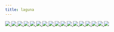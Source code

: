 ```yaml
---
title: laguna
---
```

<link rel="stylesheet" href="https://cdn.jsdelivr.net/npm/justifiedGallery@3.8.1/dist/css/justifiedGallery.css" />
<link rel="stylesheet" href="https://cdn.jsdelivr.net/npm/lightgallery@2.7.0/css/lightgallery.css" />
<link rel="stylesheet" href="https://cdn.jsdelivr.net/npm/lightgallery@2.7.0/css/lg-thumbnail.css" />
<link rel="stylesheet" href="https://cdn.jsdelivr.net/npm/lightgallery@2.7.1/css/lg-zoom.css">
<link rel="stylesheet" href="../../style/lg-image.css">


<div id="lg-image">
    <a href="specimen.jpg"
        data-slide-name="specimen"
        data-sub-html="<div class='lightGallery-captions'>
            <h4>specimen ⚪标本</h4>
            <p>img by <a href='https://www.flickr.com/photos/peripateticpurlieu/'>Peripatetic Purlieu</a> on <a href='https://www.flickr.com/photos/peripateticpurlieu/52590905484' target='_blank' rel='noopener'>flickr</a> / <a href='https://creativecommons.org/licenses/by-nc-nd/2.0/' target='_blank' rel='noopener'>cc by-nc-nd 2.0</a></p>
        </div>">
        <img src="laguna/specimen.jpg" />
    </a>
	<a href="laguna/telecommunications_tower.jpg"
        data-slide-name="telecommunications_tower"
        data-sub-html="<div class='lightGallery-captions'>
			<h4>telecommunications tower ⚪电讯塔</h4>
			<p>img by <a href='https://www.flickr.com/photos/stratman2/'>Stratman²</a> on <a href='https://www.flickr.com/photos/stratman2/51913142847' target='_blank' rel='noopener'>flickr</a> / <a href='https://creativecommons.org/licenses/by-nc-nd/2.0/' target='_blank' rel='noopener'>cc by-nc-nd 2.0</a></p>
        </div>">
        <img src="laguna/telecommunications_tower.jpg" />
    </a>
    <a href="laguna/buoy.jpg"
        data-slide-name="buoy"
        data-sub-html="<div class='lightGallery-captions'>
            <h4>buoy ⚪浮标 ⚫漂浮在一处 以指示水下物体的位置或标记通道 ⚫种类包括了有垂直条纹的船骸浮标,夜间作分界用的光浮标,抛给水中的人以提供浮力的救生浮标,表示紧急求救通信的潜艇救援浮标等</h4>
			<p>img by <a href='https://www.flickr.com/photos/dorieo21/' target='_blank' rel='noopener'>Jerónimo Roure</a> by <a href='https://www.flickr.com/photos/dorieo21/48024978771' target='_blank' rel='noopener'>flickr</a> / <a href='https://creativecommons.org/licenses/by-sa/2.0/' target='_blank' rel='noopener'>cc by-sa 2.0</a></p>
        </div>">
        <img src="laguna/buoy.jpg" />
    </a>
    <a href="laguna/navigational_light.jpg"
        data-slide-name="navigational_light"
        data-sub-html="<div class='lightGallery-captions'>
            <h4>navigational light ⚪航行灯 ⚫用于表示夜间的船体的航行方向和大小 ⚫其中舷灯通常位于最高层甲板和驾驶室两侧 左舷红色 右舷绿色 ⚫尾灯白色 ⚫锚灯白色 位于桅顶 在锚泊时开启 ⚫桅灯位于雷达桅或信号桅 在水平内以每分钟50~70闪次环照 ⚫有潜水员水下作业时 或者工程船固定时在其三角区的顶端和不通航一侧显示红灯 可通航一侧显示白灯 船只失控时挂2盏红灯 搁浅时加1盏锚灯 拖带时开启2~3盏白灯 ⚫另外 快船配有黄色桅灯 海巡船配有红色警示灯</h4>
			<p>img by <a href='https://www.royan.com.ar/' target='_blank' rel='noopener'>Jorge Royan</a> on <a href='https://commons.wikimedia.org/wiki/File:Detail_of_a_1800%27s_small_sailboat_deck,_Auckland_-_1059.jpg' target='_blank' rel='noopener'>wikicommons</a> / <a href='https://creativecommons.org/licenses/by-sa/3.0/' target='_blank' rel='noopener'></a></p>
        </div>">
        <img src="laguna/navigational_light.jpg" />
    </a>
    <a href="laguna/carrot_cake_and_tea.jpg"
        data-slide-name="carrot_cake_and_tea"
        data-sub-html="<div class='lightGallery-captions'>
            <h4>carrot cake and tea ⚪胡萝卜蛋糕和茶 ⚫一款秋季肥皂 含橄榄油,椰子油,雪亚树油,鳄梨油,葡萄籽油 ⚪鳄梨 ⚫亚热带果实 需无霜,无风气候 具跃熟期(climacteric) 表皮绿色,棕色,紫色,黑色 果肉呈奶油状</h4>
			<p>img by <a href='https://www.flickr.com/photos/necrocake/' target='_blank' rel='noopener'>Marilyn Sherman</a> on <a href='https://www.flickr.com/photos/necrocake/3629376983/' target='_blank' rel='noopener'>flickr</a> / <a href='https://creativecommons.org/licenses/by/2.0/' target='_blank' rel='noopener'>cc by 2.0</a></p>
        </div>">
        <img src="laguna/carrot_cake_and_tea.jpg" />
    </a>
    <a href="laguna/mail_rail.jpg"
        data-slide-name="mail_rail"
        data-sub-html="<div class='lightGallery-captions'>
            <h4>mail rail ⚪邮政铁路 ⚪To 给收件人 ⚪Cc 抄送给次要收件人 通常无需回应 ⚪Bcc 密送给其他收件人 通常是次要收件人不应获得密送收件人的身份 ⚫但取决于邮箱客户端 收件人有几率被暗示自己是密送收件人</h4>
			<p>img by <a href='https://www.flickr.com/photos/nigelmenzies/' target='_blank' rel='noopener'>nigelmenzies</a> on <a href='https://www.flickr.com/photos/nigelmenzies/48670892946/' target='_blank' rel='noopener'>flickr</a> / <a href='https://creativecommons.org/licenses/by-nc-nd/2.0/' target='_blank' rel='noopener'>by-nc-nd 2.0</a></p>
        </div>">
        <img src="laguna/mail_rail.jpg" />
    </a>
    <a href="laguna/Migingo.jpg"
        data-slide-name="Migingo"
        data-sub-html="<div class='lightGallery-captions'>
            <h4>Migingo ⚪米金戈 ⚫崎岖不平的多岩小岛 起初仅有杂草,鸟,蛇 湖水水位下降后 海拔达10至15米 由于奇怪的轮廓 被本地向导形容为一只浮龟 往东200米是更大的乌辛戈(Usingo)岛 ⚫随着出口尼罗河鲈鱼等鱼种的利润攀升 渔民和鱼贩陆续迁来 这里成为了渔业中心 岛上有一座码头 一些酒吧,妓院 一间诊所,露天赌场 许多铁皮棚屋</h4>
			<p>.screenshot from <a href='https://www.mapbox.com/gallery/#standard' target='_blank' rel='noopener'>mapbox</a></p>
        </div>">
        <img src="laguna/Migingo.jpg" />
    </a>
    <a href="laguna/ceylon_tea.jpg"
        data-slide-name="ceylon_tea"
        data-sub-html="<div class='lightGallery-captions'>
            <h4>锡兰红茶 鸦片战争后 某苏格兰籍植物学家随军来到清国 受洋行协助 伪装成清廷官员行走在长江流域和武夷山区 许多红茶的母本之一的武夷山大红袍树苗 被装进沃德箱这种大玻璃箱子 途经上海 海运至印度加尔各答港 辗转到阿萨姆邦的种植园 数代之后 培育出了英式(大吉岭)红茶 ⚫英式茶分为茶园茶,产地茶,混合茶,调味茶 ⚫一些茶汤配方有洋甘菊(据说可用于胃痛,肠躁症 也是温和的催眠剂) 甜叶菊(具有抗炎,杀菌作用 可作甜味剂 也是温和的泻药) 百里香(可缓解呼吸道炎症 助睡眠,消化 可作漱口水) 咖啡豆茶(由咖啡植物的种子制成的汤药) 原产亚洲的枸杞 在东亚流行的人参(通常用作兴奋剂和咖啡因替代品) 苦荞(可作粮食茶,麦片,饼干,面条,面饼等) ⚫一次一杯添2克茶 用95度热水泡2分钟</h4>
        </div>">
        <img src="laguna/ceylon_tea.jpg" />
    </a>
    <a href="laguna/pachamanca.jpg"
        data-slide-name="pachamanca"
        data-sub-html="<div class='lightGallery-captions'>
            <h4> 地锅 ⚫一种用热石头闷烤的传统秘鲁菜 ⚪pachamanca来源于克丘亚语pacha(地)和manka(锅) ⚫19世纪 一部分华工在奴隶贸易中被贩卖到秘鲁 囚禁于太平洋沿岸的钦查群岛 代替囚犯 作为挖掘鸟粪的主力 而鸟粪是当时秘鲁政府的主要出口营收 ⚫他们称呼这些岛为鸟粪岛 岛上环境恶劣至极 终年不雨 水源匮乏</h4>
			<p>img by <a href='https://www.flickr.com/photos/wassi/' target='_blank' rel='noopener'>der_aus_peru</a> on <a href='https://www.flickr.com/photos/wassi/559415205/' target='_blank' rel='noopener'>flickr</a> / <a href='https://creativecommons.org/licenses/by-nc-nd/2.0/' target='_blank' rel='noopener'>cc by-nc-nd 2.0</a></p>
        </div>">
        <img src="laguna/pachamanca.jpg" />
    </a>
    <a href="laguna/Temple_of_Janus.jpg"
        data-slide-name="Temple_of_Janus"
        data-sub-html="<div class='lightGallery-captions'>
            <h4>temple of Janus ⚪双面神战争门 ⚫古罗马农历中一月的神灵 通常被描绘成有两张面孔 以其命名的建筑是两端设置大门的四方围墙 在和平年代 它的拱门保持关闭 ⚪janus起源于拉丁词根去 也跟janua(通道 门)有关 ⚫在新年,军事季节的起止等时候祭祀 不献祭动物时 会呈上小麦盐蛋糕 在夏至前一天 则是加牛奶和蜂蜜的车轮蛋糕 ⚫铭辞集(Epigrammata)第11卷第6章提到农神节有十四天</h4>
			<p>img by <a href='https://www.flickr.com/photos/peterjr1961/2301792094/' target='_blank' rel='noopener'>Peter Roan</a> on <a href='https://www.flickr.com/photos/peterjr1961/2301792094/' target='_blank' rel='noopener'>flickr</a> / <a href='https://creativecommons.org/licenses/by-nc/2.0/' target='_blank' rel='noopener'>cc by-nc 2.0</a></p>
        </div>">
        <img src="laguna/Temple_of_Janus.jpg" />
    </a>
    <a href="laguna/laudanum.jpg"
        data-slide-name="laudanum"
        data-sub-html="<div class='lightGallery-captions'>
            <h4>laudanum ⚪劳丹姆 ⚪意为赞美 ⚫棕褐色 极苦 ⚫被当地的蔷薇十字会视为先知的帕那塞尔苏斯 本名菲利普斯·奥里欧勒斯·德奥弗拉斯特·博姆巴斯茨·冯·霍恩海姆 将炼金术的圣杯点金石置换为秘药阿卡那姆(archanum) 即罂粟碱鸡尾酒劳丹姆 该酊剂有着许多的合剂配方</h4>
			<p>img by <a href='https://www.sciencemuseum.org.uk/home' target='_blank' rel='noopener'>Science Museum</a> on <a href='https://wellcomecollection.org/works/c9k5r9tj' target='_blank' rel='noopener'>wellcomecollection</a> / <a href='https://creativecommons.org/licenses/by/4.0/' target='_blank' rel='noopener'>cc by 4.0</a></p>
        </div>">
        <img src="laguna/laudanum.jpg" />
    </a>
    <a href="laguna/diethylstilbestrol_1_mg_in_oil.jpg"
        data-slide-name="diethylstilbestrol_1_mg_in_oil"
        data-sub-html="<div class='lightGallery-captions'>
            <h4>diethylstilbestrol ⚪<span class='und2'>橄榄藻茴香</span> ⚫一些明火内脏烧烤会使用本地辣椒,蒜,盐,小茴香制酱 ⚪ampoule(安瓿) ⚫盛装药液的小型玻璃容器 ⚫最早多见于殉道者墓窟的陪葬品 盛放死者的血液样本 ⚫与提托诺斯(Tithonus)神话相仿 在变形(Metamorphoses)14章中 古玛叶安(Cumaean)萎缩到仅剩声线 保存于瓶罐中 据说她曾向卢修斯·塔奎尼乌斯·苏佩巴斯以300金的价格推销9本神谕书 在神秘主义中 其第8卷284-330的片段<span class='und1'>上帝之子耶稣基督</span> <span class='und1'>救世主</span> 可应用古典密码学取出鱼这个词 意思是他可在深水域生存 存在于无罪的死亡深渊 另外 子在闪族语中是一个模糊,开放的概念 ⚫陶罐材质的安瓶可用蜡封口 这类粗蜡可混合各种比例的虫胶,松节油,树脂,白垩,灰泥,蜂蜡 用来封住厚海绵状的橡木树皮作的木栓瓶塞 质地较细的蜡则多用于封住文件 ⚫这种封装方式容易使蜡和所盛液体混合 因此应该可以使用高比例的树脂 如末药 来增添风味 ⚫在奥赛德第十卷中 女巫师瑟西(Circe)用混合了啤酒,葡萄酒,蜂蜜酒的奇怪饮料居刻翁(kykeon)迷倒了奥德修斯的船员 然后把他们全变成了猪 一说是混合了除蚤薄荷的大麦饮料 或者混入了有致幻作用的麦角菌 这种饮品在西阿提卡的埃琉西斯(Eleusis)秘仪 一种纪念德米特尔和普西芬妮的公共仪式的禁食环节饮用 ⚫秘仪的字面意思是狂欢 该词不曾出现在伊利亚特,奥德赛中 ⚫德泰佩勋爵描写她 <span class='und1'>雀斑脸颊</span> <span class='und1'>污迹蜿蜒</span></h4>
			<p>img by <a href='https://www.flickr.com/photos/diethylstilbestrol/' target='_blank' rel='noopener'>DES Daughter</a> on <a href='https://www.flickr.com/photos/diethylstilbestrol/26934675991' target='_blank' rel='noopener'>flickr</a> / <a href='https://creativecommons.org/licenses/by-nc-sa/2.0/' target='_blank' rel='noopener'>cc by-nc-sa 2.0</a></p>
        </div>">
        <img src="laguna/diethylstilbestrol_1_mg_in_oil.jpg" />
    </a>
    <a href="laguna/aircraft_plywood.jpg"
        data-slide-name="aircraft_plywood"
        data-sub-html="<div class='lightGallery-captions'>
            <h4>aircraft plywood ⚪航空胶合板 ⚫由桃花心木,云杉,桦木粘合制成 具有提升的耐热性,耐湿性 ⚫在第二次世界大战期间应用于多用途的蚊式 它们无声地穿透了第三帝国夜空的雷达网 ⚫活树的年轮往往只能往前追溯100多年</h4>
			<p>img by <a href='https://www.flickr.com/photos/cheesyfeet/' target='_blank' rel='noopener'>-Cheesyfeet-</a> on <a href='https://www.flickr.com/photos/cheesyfeet/13926883713/' target='_blank' rel='noopener'>flickr</a> / <a href='https://creativecommons.org/licenses/by-nc-nd/2.0/' target='_blank' rel='noopener'>cc by-nc-nd 2.0</a></p>
        </div>">
        <img src="laguna/aircraft_plywood.jpg" />
    </a>
    <a href="laguna/plastic_agriculture.jpg"
        data-slide-name="plastic_agriculture"
        data-sub-html="<div class='lightGallery-captions'>
            <h4>plastic agriculture ⚪塑料农业 ⚫古代聚落的土地大致可分为三类 聚落边界内的精耕的园圃,与河道平行的生产主要作物的可灌溉土地,距水源较远的土地 ⚫后者通常用于放牧,收集燃料,狩猎 在条件适宜时 偶尔也用于间作</h4>
			<p>img by <a href='https://www.flickr.com/photos/addictive_picasso/' target='_blank' rel='noopener'>David Barrie</a> on <a href='https://www.flickr.com/photos/addictive_picasso/329358916/' target='_blank' rel='noopener'>flickr</a> / <a href='https://creativecommons.org/licenses/by/2.0/' target='_blank' rel='noopener'>cc by 2.0</a></p>
        </div>">
        <img src="laguna/plastic_agriculture.jpg" />
    </a>
    <a href="laguna/fractional_currency.jpg"
        data-slide-name="fractional_currency"
        data-sub-html="<div class='lightGallery-captions'>
            <h4>fractional currency ⚪小额货币 ⚪次级类贷款 ⚫借款人的还款能力出现明显问题 完全依靠其正常营业收入无法足额偿还贷款本息 即使执行担保 也可能会造成一定损失 ⚪信贷资产证券化 ⚫银行向借款人发放贷款 再将这部分贷款转化为资产支持证券出售给投资者 ⚪资产负债表 ⚫反映借款人在某一特定日期财务状况的财务报表 ⚪期货 ⚫提前约定货物,价格,交易时间的协议</h4>
			<p>img by <a href='https://www.flickr.com/photos/nationalmuseumofamericanhistory/' target='_blank' rel='noopener'>National Museum of American History Smithsonian Institution</a> on <a href='https://www.flickr.com/photos/nationalmuseumofamericanhistory/10480074673/' target='_blank' rel='noopener'>flickr</a> / <a href='https://creativecommons.org/licenses/by-nc/2.0/' target='_blank' rel='noopener'>cc by-nc 2.0</a></p>
        </div>">
        <img src="laguna/fractional_currency.jpg" />
    </a>
    <a href="laguna/sea_salt.jpg"
        data-slide-name="sea_salt"
        data-sub-html="<div class='lightGallery-captions'>
            <h4>海盐 ⚫参考1897年智利共和国地理词典(Diccionario Geográfico de la República de Chile de 1897)第88页 ⚪智利小村庄卡维尔(Cahuil) 名字来自当地的一种海鸥 同名的小海湾 长而曲折的泻湖在河流的尾端 此处湿地环绕 适合垂钓,划船,游泳 抓牡蛎,贻贝 这里有很少的居民 一所免费学校,邮政厅 一处社区教堂 ⚫到1978年时 卡维尔60%以上的人口定居在盐滩附近 ⚫到2008年 国家森林公司在该镇所辖的盐沼岛上新建了一个鸟类保护区 这里被认为是野鸭重要的觅食和筑巢地 ⚫在市政的乡村旅游案中 实习游客会去参观海盐的手工作业 或者玻璃,瓷器制作 也会到几处农民牧场用餐 ⚫该产业毗邻后根瘤蚜代酿酒葡萄的大产区 不同山谷的结果通常区别 有红浆果味,果酱味,桉树味,薄荷,胡椒等 ⚫湖盐可能有鱼虾的碎块 岩盐常混有粘土 ⚫粗糖的糖粒通常较大 带蜜糖风味</h4>
			<p>img by <a href='https://www.flickr.com/photos/ronaldc5/' target='_blank' rel='noopener'>Ronald van der Graaf</a> on <a href='https://www.flickr.com/photos/ronaldc5/14825339124/' target='_blank' rel='noopener'>flickr</a> / <a href='https://creativecommons.org/licenses/by/2.0/' target='_blank' rel='noopener'>cc by 2.0</a></p>
        </div>">
        <img src="laguna/sea_salt.jpg" />
    </a>
    <a href="laguna/soap.jpg"
        data-slide-name="soap"
        data-sub-html="<div class='lightGallery-captions'>
            <h4>肥皂 一种脂肪酸盐 ⚫硫磺皂用于抑制皮脂,杀灭细菌,霉菌,寄生虫 适合某些轻微皮肤病及油性肤质 ⚫药皂多碱性 适于洗手或油性肤质 长期使用并不致菌群失调 但使皮肤易失水,干燥,脱皮 ⚫硼酸浴皂偏酸性 使用后皮肤无润滑感 ⚫胆汁肥皂混合了哺乳动物的胆汁 用于纺织品 在洗涤前几小时溶去坚硬污渍 ⚫盐水肥皂是钾基肥皂而不是钠皂 使用于海水,硬水 以及没有或需要保存淡水时 ⚫钠皂硬度高 适用于洗衣 ⚫市面上的盐皂在宣传时多围绕水疗体验,天然着色剂</h4>
        </div>">
        <img src="laguna/soap.jpg" />
    </a>
</div>

<script src="https://cdn.jsdelivr.net/npm/jquery@3.6.0/dist/jquery.js"></script>
<script src="https://cdn.jsdelivr.net/npm/justifiedGallery@3.8.1/dist/js/jquery.justifiedGallery.js"></script>
<script src="https://cdn.jsdelivr.net/npm/lightgallery@2.7.0/lightgallery.umd.js"></script>
<script src="https://cdn.jsdelivr.net/npm/lightgallery@2.7.0/plugins/thumbnail/lg-thumbnail.umd.js"></script>
<script src="https://cdn.jsdelivr.net/npm/lightgallery@2.7.1/plugins/zoom/lg-zoom.umd.js"></script>
<script src="https://cdn.jsdelivr.net/npm/lightgallery@2.7.1/plugins/hash/lg-hash.umd.js"></script>
<script src="../../script/lg-image.js"></script>